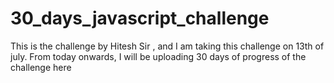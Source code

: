 # 30_days_javascript_challenge
This is the challenge by Hitesh Sir , and I am taking this challenge on 13th of july. From today onwards, I will be uploading 30 days of progress of the challenge here 
